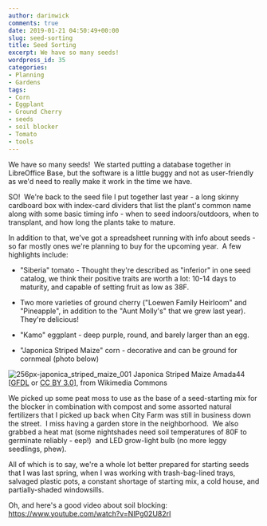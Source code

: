```yaml
---
author: darinwick
comments: true
date: 2019-01-21 04:50:49+00:00
slug: seed-sorting
title: Seed Sorting
excerpt: We have so many seeds!
wordpress_id: 35
categories:
- Planning
- Gardens
tags:
- Corn
- Eggplant
- Ground Cherry
- seeds
- soil blocker
- Tomato
- tools
---
```


We have so many seeds!  We started putting a database together in LibreOffice Base, but the software is a little buggy and not as user-friendly as we'd need to really make it work in the time we have.

SO!  We're back to the seed file I put together last year - a long skinny cardboard box with index-card dividers that list the plant's common name along with some basic timing info - when to seed indoors/outdoors, when to transplant, and how long the plants take to mature.

In addition to that, we've got a spreadsheet running with info about seeds - so far mostly ones we're planning to buy for the upcoming year.  A few highlights include:



	
  * "Siberia" tomato - Thought they're described as "inferior" in one seed catalog, we think their positive traits are worth a lot: 10-14 days to maturity, and capable of setting fruit as low as 38F.

	
  * Two more varieties of ground cherry ("Loewen Family Heirloom" and "Pineapple", in addition to the "Aunt Molly's" that we grew last year).  They're delicious!

	
  * "Kamo" eggplant - deep purple, round, and barely larger than an egg.

	
  * "Japonica Striped Maize" corn - decorative and can be ground for cornmeal (photo below)




![256px-japonica_striped_maize_001](https://gardensofrainbowhome.files.wordpress.com/2019/01/256px-japonica_striped_maize_001.jpg)
    Japonica Striped Maize
Amada44 [[GFDL](http://www.gnu.org/copyleft/fdl.html) or [CC BY 3.0](https://creativecommons.org/licenses/by/3.0)], from Wikimedia Commons


We picked up some peat moss to use as the base of a seed-starting mix for the blocker in combination with compost and some assorted natural fertilizers that I picked up back when City Farm was still in business down the street.  I miss having a garden store in the neighborhood.  We also grabbed a heat mat (some nightshades need soil temperatures of 80F to germinate reliably - eep!)  and LED grow-light bulb (no more leggy seedlings, phew).

All of which is to say, we're a whole lot better prepared for starting seeds that I was last spring, when I was working with trash-bag-lined trays, salvaged plastic pots, a constant shortage of starting mix, a cold house, and partially-shaded windowsills.

Oh, and here's a good video about soil blocking: https://www.youtube.com/watch?v=NIPg02U82rI
